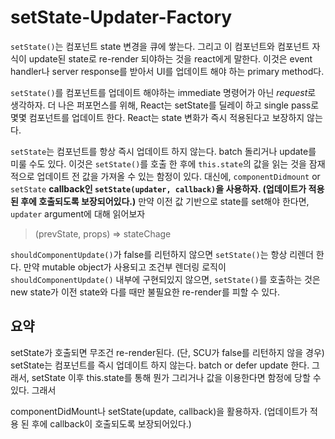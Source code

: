 # setState-Updater-Factory

`setState()`는 컴포넌트 state 변경을 큐에 쌓는다. 그리고 이 컴포넌트와 컴포넌트 자식이 update된 state로 re-render 되야하는 것을 react에게 말한다. 이것은 event handler나 server response를 받아서 UI를 업데이트 해야 하는 primary method다.

`setState()`를 컴포넌트를 업데이트 해야하는 immediate 명령어가 아닌 *request*로 생각하자. 더 나은 퍼포먼스를 위해, React는 setState를 딜레이 하고 single pass로 몇몇 컴포넌트를 업데이트 한다. React는 state 변화가 즉시 적용된다고 보장하지 않는다.

`setState`는 컴포넌트를 항상 즉시 업데이트 하지 않는다. batch 돌리거나 update를 미룰 수도 있다. 이것은 `setState()`를 호출 한 후에 `this.state`의 값을 읽는 것을 잠재적으로 업데이트 전 값을 가져올 수 있는 함정이 있다. 대신에, `componentDidmount` or `setState` **callback인 `setState(updater, callback)`을 사용하자. (업데이트가 적용된 후에 호출되도록 보장되어있다.)** 만약 이전 값 기반으로 state를 set해야 한다면, `updater` argument에 대해 읽어보자

> (prevState, props) => stateChage

`shouldComponentUpdate()`가 false를 리턴하지 않으면 `setState()`는 항상 리렌더 한다. 만약 mutable object가 사용되고 조건부 렌더링 로직이 `shouldComponentUpdate()` 내부에 구현되있지 않으면, `setState()`를 호출하는 것은 new state가 이전 state와 다를 때만 불필요한 re-render를 피할 수 있다.

## 요약

setState가 호출되면 무조건 re-render된다. (단, SCU가 false를 리턴하지 않을 경우)
setState는 컴포넌트를 즉시 업데이트 하지 않는다. batch or defer update 한다. 그래서, setState 이후 this.state를 통해 뭔가 그리거나 값을 이용한다면 함정에 당할 수 있다. 그래서

componentDidMount나 setState(update, callback)을 활용하자. (업데이트가 적용 된 후에 callback이 호출되도록 보장되어있다.)